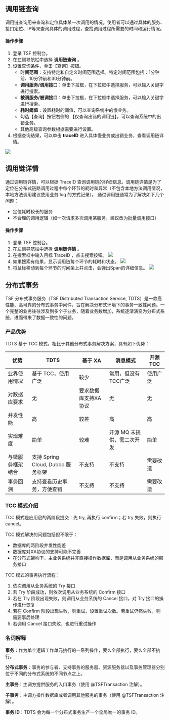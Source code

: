 ## 调用链查询
调用链查询用来查询和定位具体某一次调用的情况。使用者可以通过具体的服务、接口定位、IP等来查询具体的调用过程，查找调用过程所需要的时间和运行情况。

#### 操作步骤
1. 登录 TSF 控制台。
2. 在左侧导航栏中选择 **调用链查询** 。
3. 设置查询条件，单击【查询】按钮。
	- **时间范围**：支持特定和自定义时间范围选择。特定时间范围包括：1分钟前、10分钟前和30分钟前。
	- **调用服务/调用接口**：单击下拉框，在下拉框中选择服务，可以输入关键字进行搜索。
	- **被调服务/被调接口**：单击下拉框，在下拉框中选择服务，可以输入关键字进行搜索。
	- **耗时阈值**：设置耗时的阈值，可以查询系统中的慢业务。
	- 勾选【查询】按钮右侧的 【仅查询出错的调用链】，可以查询系统中的出错业务。
	- 其他高级查询参数根据需要进行设置。
4. 根据查询结果，可以单击 **traceID** 进入具体慢业务或出错业务，查看调用链详情。

![](https://main.qcloudimg.com/raw/e7fd1c77c424a30004f621ca98509b7b.png)

## 调用链详情

通过调用链详情，可以根据 TraceID 查询调用链的详细信息。调用链详情是为了定位在分布式链路调用过程中每个环节的耗时和异常（不包含本地方法调用情况，本地方法调用建议使用业务 log 的方式记录）。
通过调用链通常为了解决如下几个问题：

- 定位耗时较长的服务
- 不合理的调用逻辑（如一次请求多次调用某服务，建议改为批量调用接口）

#### 操作步骤
1. 登录 TSF 控制台。
2. 在左侧导航栏中选择 **调用链详情** 。
3. 在搜索框中输入目标 TraceID ，点击搜索按钮。
![](https://main.qcloudimg.com/raw/5fc73115308f9249db11e746912c4378.png)
4. 如果搜索有结果，显示调用链每个环节的耗时和状态。
![](https://main.qcloudimg.com/raw/b7de068eecbbe20fdd3099e5df78c5b8.png)
5. 将鼠标移动到每个环节的时间条上并点击，会弹出Span的详细信息。
![](https://main.qcloudimg.com/raw/4f63dbddaa1aa2f6f2d8309c2c4c518c.png)


## 分布式事务

TSF 分布式事务服务（TSF Distributed Transaction Service, TDTS）是一款高性能、高可靠的分布式事务中间件，旨在解决分布式环境下的事务一致性问题。一个完整的业务往往涉及到多个子业务，随着业务数增加，系统逐渐演变为分布式系统，进而带来了数据一致性的问题。

### 产品优势
TDTS 基于 TCC 模式，相比于其他分布式事务解决方案，具有如下优势：

| 优势 | TDTS | 基于 XA | 消息模式 | 开源 TCC|
|---------|---------|---------|---------|---------|
| 业界使用情况 | 基于 TCC，使用广泛 | 较少 | 常用，但没有TCC广泛 | 使用广泛|
| 对数据库要求 | 无 | 要求数据库支持XA协议 | 无 | 无|
| 并发性能 | 高 | 较差 | 高 | 高|
| 实现难度 | 简单 | 较难 | 开源 MQ 未提供，需二次开发 | 简单|
| 与微服务框架结合 | 支持 Spring Cloud, Dubbo 服务框架 | 不支持 | 不支持 | 需要改造|
| 事务回溯 | 支持查看历史事务，方便查错 | 不支持 | 不支持 | 需要改造|


### TCC 模式介绍
TCC 模式是应用层的两阶段提交：先 try, 再执行 confirm；若 try 失败，则执行cancel。

TCC 模式解决的问题包括但不限于：

- 数据库的两阶段并发性能差
- 数据库对XA协议的支持可能不完善
- 在分布式架构下，主业务系统并非直接操作数据库，而是调用从业务系统的服务接口

TCC 模式的事务执行流程：

1. 依次调用从业务系统的 Try 接口
2. 若 Try 阶段成功，则依次调用从业务系统的 Confirm 接口
3. 若在 Try 阶段出现失败，则调用从业务系统的 Cancel 接口，对 Try 接口的操作进行恢复
4. 若在 Confirm 阶段出现失败，则重试，设置重试次数。若重试仍然失败，则需要事后处理
5. 若调用 Cancel 接口失败，也进行重试操作


### 名词解释

**事务**：作为单个逻辑工作单元执行的一系列操作，要么全部执行，要么全部不执行。

**分布式事务**：事务的参与者、支持事务的服务器、资源服务器以及事务管理器分别位于不同的分布式系统的不同节点之上。

**主事务**：主调方提供服务的入口事务（使用 @TSFTransaction 注解）。

**子事务**：主调方操作数据库或者调用其他服务的事务（使用 @TSFTransaction 注解）。

**事务 ID**：TDTS 会为每一个分布式事务生产一个全局唯一的事务 ID。

###
 






